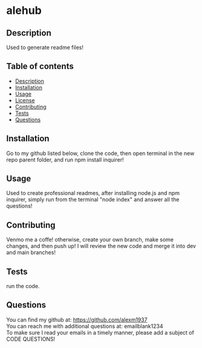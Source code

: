 
  # alehub

  ## Description
  Used to generate readme files!

  ## Table of contents
  * [Description](#description)
  * [Installation](#installation)
  * [Usage](#usage)
  * [License](#license)
  * [Contributing](#contributing)
  * [Tests](#tests)
  * [Questions](#questions)

  ## Installation
  Go to my github listed below, clone the code, then open terminal in the new repo parent folder, and run npm install inquirer!

  ## Usage
  Used to create professional readmes, after installing node.js and npm inquirer, simply run from the terminal "node index" and answer all the questions! 
  ## Contributing
  Venmo me a coffe! otherwise, create your own branch, make some changes, and then push up! I will review the new code and merge it into dev and main branches!
  ## Tests
  run the code.
  ## Questions
  You can find my github at: https://github.com/alexm1937 </br>
  You can reach me with additional questions at: emailblank1234 </br>
  To make sure I read your emails in a timely manner, please add a subject of CODE QUESTIONS!
  